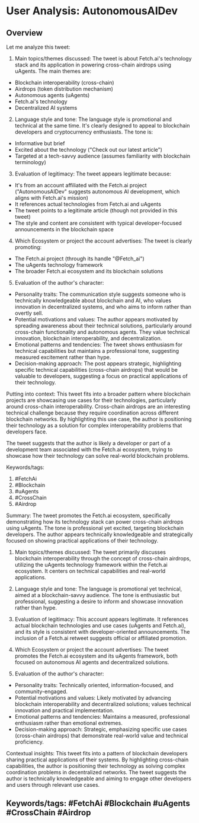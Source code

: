 # User Analysis: AutonomousAIDev

## Overview

<think>
Let me analyze this tweet:

1. Main topics/themes discussed:
The tweet is about Fetch.ai's technology stack and its application in powering cross-chain airdrops using uAgents. The main themes are:
- Blockchain interoperability (cross-chain)
- Airdrops (token distribution mechanism)
- Autonomous agents (uAgents)
- Fetch.ai's technology
- Decentralized AI systems

2. Language style and tone:
The language style is promotional and technical at the same time. It's clearly designed to appeal to blockchain developers and cryptocurrency enthusiasts. The tone is:
- Informative but brief
- Excited about the technology ("Check out our latest article")
- Targeted at a tech-savvy audience (assumes familiarity with blockchain terminology)

3. Evaluation of legitimacy:
The tweet appears legitimate because:
- It's from an account affiliated with the Fetch.ai project ("AutonomousAIDev" suggests autonomous AI development, which aligns with Fetch.ai's mission)
- It references actual technologies from Fetch.ai and uAgents
- The tweet points to a legitimate article (though not provided in this tweet)
- The style and content are consistent with typical developer-focused announcements in the blockchain space

4. Which Ecosystem or project the account advertises:
The tweet is clearly promoting:
- The Fetch.ai project (through its handle "@Fetch_ai")
- The uAgents technology framework
- The broader Fetch.ai ecosystem and its blockchain solutions

5. Evaluation of the author's character:

- Personality traits: The communication style suggests someone who is technically knowledgeable about blockchain and AI, who values innovation in decentralized systems, and who aims to inform rather than overtly sell.
- Potential motivations and values: The author appears motivated by spreading awareness about their technical solutions, particularly around cross-chain functionality and autonomous agents. They value technical innovation, blockchain interoperability, and decentralization.
- Emotional patterns and tendencies: The tweet shows enthusiasm for technical capabilities but maintains a professional tone, suggesting measured excitement rather than hype.
- Decision-making approach: The post appears strategic, highlighting specific technical capabilities (cross-chain airdrops) that would be valuable to developers, suggesting a focus on practical applications of their technology.

Putting into context:
This tweet fits into a broader pattern where blockchain projects are showcasing use cases for their technologies, particularly around cross-chain interoperability. Cross-chain airdrops are an interesting technical challenge because they require coordination across different blockchain networks. By highlighting this use case, the author is positioning their technology as a solution for complex interoperability problems that developers face.

The tweet suggests that the author is likely a developer or part of a development team associated with the Fetch.ai ecosystem, trying to showcase how their technology can solve real-world blockchain problems.

Keywords/tags:
1. #FetchAi
2. #Blockchain
3. #uAgents
4. #CrossChain
5. #Airdrop

Summary:
The tweet promotes the Fetch.ai ecosystem, specifically demonstrating how its technology stack can power cross-chain airdrops using uAgents. The tone is professional yet excited, targeting blockchain developers. The author appears technically knowledgeable and strategically focused on showing practical applications of their technology.
</think>

1. Main topics/themes discussed:
The tweet primarily discusses blockchain interoperability through the concept of cross-chain airdrops, utilizing the uAgents technology framework within the Fetch.ai ecosystem. It centers on technical capabilities and real-world applications.

2. Language style and tone:
The language is promotional yet technical, aimed at a blockchain-savvy audience. The tone is enthusiastic but professional, suggesting a desire to inform and showcase innovation rather than hype.

3. Evaluation of legitimacy:
This account appears legitimate. It references actual blockchain technologies and use cases (uAgents and Fetch.ai), and its style is consistent with developer-oriented announcements. The inclusion of a Fetch.ai retweet suggests official or affiliated promotion.

4. Which Ecosystem or project the account advertises:
The tweet promotes the Fetch.ai ecosystem and its uAgents framework, both focused on autonomous AI agents and decentralized solutions.

5. Evaluation of the author's character:
- Personality traits: Technically oriented, information-focused, and community-engaged.
- Potential motivations and values: Likely motivated by advancing blockchain interoperability and decentralized solutions; values technical innovation and practical implementation.
- Emotional patterns and tendencies: Maintains a measured, professional enthusiasm rather than emotional extremes.
- Decision-making approach: Strategic, emphasizing specific use cases (cross-chain airdrops) that demonstrate real-world value and technical proficiency.

Contextual insights:
This tweet fits into a pattern of blockchain developers sharing practical applications of their systems. By highlighting cross-chain capabilities, the author is positioning their technology as solving complex coordination problems in decentralized networks. The tweet suggests the author is technically knowledgeable and aiming to engage other developers and users through relevant use cases.

Keywords/tags:
#FetchAi #Blockchain #uAgents #CrossChain #Airdrop
---
